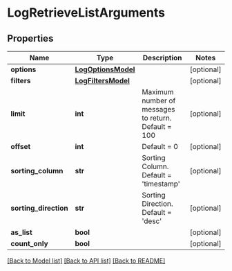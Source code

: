 # LogRetrieveListArguments

## Properties
Name | Type | Description | Notes
------------ | ------------- | ------------- | -------------
**options** | [**LogOptionsModel**](LogOptionsModel.md) |  | [optional] 
**filters** | [**LogFiltersModel**](LogFiltersModel.md) |  | [optional] 
**limit** | **int** | Maximum number of messages to return. Default &#x3D; 100 | [optional] 
**offset** | **int** | Default &#x3D; 0 | [optional] 
**sorting_column** | **str** | Sorting Column. Default &#x3D; &#39;timestamp&#39; | [optional] 
**sorting_direction** | **str** | Sorting Direction. Default &#x3D; &#39;desc&#39; | [optional] 
**as_list** | **bool** |  | [optional] 
**count_only** | **bool** |  | [optional] 

[[Back to Model list]](../README.md#documentation-for-models) [[Back to API list]](../README.md#documentation-for-api-endpoints) [[Back to README]](../README.md)


